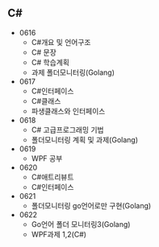 ## C# 
- 0616
  - C#개요 및 언어구조 
  - C# 문장
  - C# 학습계획
  - 과제 폴더모니터링(Golang)
- 0617
  - C#인터페이스
  - C#클래스
  - 파생클래스와 인터페이스 
- 0618
  - C# 고급프로그래밍 기법
  - 폴더모니터링 계획 및 과제(Golang)
- 0619  
  - WPF 공부 
- 0620
  - C#애트리뷰트
  - C#인터페이스  
- 0621
  - 폴더모니터링 go언어로만 구현(Golang)
- 0622
  - Go언어 폴더 모니터링3(Golang)
  - WPF과제 1,2(C#)